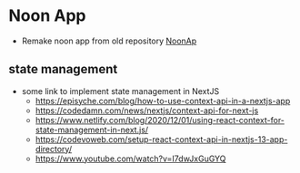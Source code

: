 # Noon App

- Remake noon app from old repository [NoonAp](https://github.com/mohsen12999/noonap)

## state management

- some link to implement state management in NextJS
  - https://episyche.com/blog/how-to-use-context-api-in-a-nextjs-app
  - https://codedamn.com/news/nextjs/context-api-for-next-js
  - https://www.netlify.com/blog/2020/12/01/using-react-context-for-state-management-in-next.js/
  - https://codevoweb.com/setup-react-context-api-in-nextjs-13-app-directory/
  - https://www.youtube.com/watch?v=I7dwJxGuGYQ
